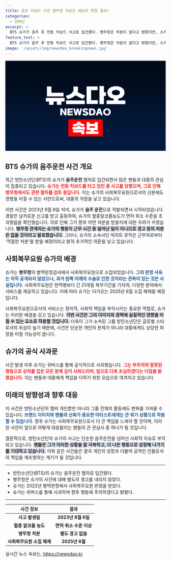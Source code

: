 ```yaml
---
title: 음주 킥보드 사건 병무청 처분은 예상치 못한 결과!
categories:
  - 연예인
excerpt: >
  BTS 슈가가 음주 후 전동 킥보드 사고로 입건됐다. 병무청은 처분이 없다고 밝혔지만, 소속사는 근무처에서 적절한 조치를 예고해 귀추가 주목된다. 자세한 내용은 클릭!
feature_text: >
  BTS 슈가가 음주 후 전동 킥보드 사고로 입건됐다. 병무청은 처분이 없다고 밝혔지만, 소속사는 근무처에서 적절한 조치를 예고해 귀추가 주목된다. 자세한 내용은 클릭!
image: '/assets/img/newsdao_breakingnews.jpg'
---
```


<p><img src="/assets/img/newsdao_breakingnews.jpg" alt="flaretime 속보" /></p>

<h2 data-ke-size="size26">BTS 슈가의 음주운전 사건 개요</h2>

<p data-ke-size="size16">최근 방탄소년단(BTS)의 슈가가 <b>음주운전</b> 혐의로 입건되면서 많은 팬들과 대중의 관심이 집중되고 있습니다. <b><span style="color: #ee2323;">슈가는 전동 킥보드를 타고 있던 중 사고를 당했으며, 그로 인해 병무청에서도 관련 절차를 검토 중입니다.</span></b> 이는 슈가의 사회복무요원으로서의 신분에도 영향을 미칠 수 있는 사안으로써, 대중의 걱정을 낳고 있습니다.</p>

<p data-ke-size="size16">이번 사건은 2023년 8월 6일 저녁, 슈가가 <b>음주 운전</b>으로 적발되면서 시작되었습니다. 경찰은 날카로운 신고를 받고 출동하여, 슈가의 혈중알코올농도가 면허 취소 수준을 초과했음을 확인했습니다. 이로 인해 그가 향후 어떤 처분을 받을지에 대한 우려가 커졌습니다. <b><span style="background-color: #21538527;">병무청 관계자는 슈가의 행동이 근무 시간 중 일어난 일이 아니므로 경고 등의 처분은 없을 것이라고 발표했습니다.</span></b> 그러나, 슈가의 소속사인 빅히트 뮤직은 근무처로부터 '적절한 처분'을 받을 예정이라고 밝혀 추가적인 의문을 낳고 있습니다.</p>

<h2 data-ke-size="size26">사회복무요원 슈가의 배경</h2>

<p data-ke-size="size16">슈가는 <b>병무청</b>의 병역판정검사에서 사회복무요원으로 소집되었습니다. <b><span style="color: #1a5490;">그의 판정 사유는 아직 공개되지 않았으나, 과거 왼쪽 어깨의 수술로 인한 것이라는 관측이 있는 것은 사실입니다.</span></b> 사회복무요원은 현역병보다 긴 21개월 복무기간을 가지며, 다양한 분야에서 서비스를 제공하고 있습니다. 이에 따라 슈가는 다가오는 2025년 6월 소집 해제될 예정입니다.</p>

<p data-ke-size="size16">사회복무요원으로서의 서비스는 정치적, 사회적 책임을 부각시키는 중요한 역할로, 슈가는 이러한 배경을 갖고 있습니다. <b><span style="background-color: #21538527;">이번 사건은 그의 이미지와 경력에 실질적인 영향을 미칠 수 있는 요소로 작용할 것입니다.</span></b> 더욱이 그가 소속된 그룹 방탄소년단은 글로벌 스타로서의 위상이 높기 때문에, 사건은 단순한 개인의 문제가 아니라 대중에게도 상당한 파장을 미칠 가능성이 큽니다.</p>

<h2 data-ke-size="size26">슈가의 공식 사과문</h2>

<p data-ke-size="size16">사건 발생 이후 슈가는 위버스를 통해 공식적으로 사과했습니다. <b><span style="color: #ee2323;">그는 부주의와 잘못된 행동으로 상처를 입은 모든 분께 깊이 사죄드리며, 앞으로 더욱 조심하겠다는 다짐을 밝혔습니다.</span></b> 이는 팬들과 대중에게 책임을 다하기 위한 모습으로 여겨지고 있습니다.</p>

<h2 data-ke-size="size26">미래의 방향성과 향후 대응</h2>

<p data-ke-size="size16">이 사건은 방탄소년단의 멤버 개인뿐만 아니라 그룹 전체의 활동에도 변화를 가져올 수 있습니다. <b><span style="color: #1a5490;">브랜드 이미지와 팬들의 신뢰가 중요한 아티스트에게는 큰 위기 상황으로 작용할 수 있습니다.</span></b> 향후 슈가는 사회복무요원으로서 더 큰 책임을 느껴야 할 것이며, 이러한 사안이 앞으로 어떻게 대응될지는 팬들의 큰 관심사 중 하나가 될 것입니다.</p>

<p data-ke-size="size16">결론적으로, 방탄소년단의 슈가의 사고는 단순한 음주운전을 넘어선 사회적 이슈로 부각되고 있습니다. <b><span style="background-color: #21538527;">팬들은 그가 이러한 상황을 잘 극복하고, 더 나은 행동으로 성장해 나가기를 기대하고 있습니다.</span></b> 이와 같은 사건들은 결국 개인의 성장과 더불어 공적인 인물로서의 책임을 재조명하는 계기가 될 것입니다.</p>

<hr>

<ul>
    <li>방탄소년단(BTS)의 슈가는 음주운전 혐의로 입건됐다.</li>
    <li>병무청은 슈가의 사건에 대해 별도의 경고를 내리지 않았다.</li>
    <li>슈가는 2022년 병역판정에서 사회복무요원 판정을 받았다.</li>
    <li>슈가는 위버스를 통해 사과하며 향후 행동에 주의하겠다고 밝혔다.</li>
</ul>

<hr>

<table style="width: 100%;">
    <thead>
        <tr>
            <th style="text-align: center;">사건 정보</th>
            <th style="text-align: center;">결과</th>
        </tr>
    </thead>
    <tbody>
        <tr>
            <td style="text-align: center; height: 17px;"><b>사고 발생일</b></td>
            <td style="text-align: center; height: 17px;"><b>2023년 8월 6일</b></td>
        </tr>
        <tr>
            <td style="text-align: center; height: 17px;"><b>혈중 알코올 농도</b></td>
            <td style="text-align: center; height: 17px;"><b>면허 취소 수준 이상</b></td>
        </tr>
        <tr>
            <td style="text-align: center; height: 17px;"><b>병무청 처분</b></td>
            <td style="text-align: center; height: 17px;"><b>별도 경고 없음</b></td>
        </tr>
        <tr>
            <td style="text-align: center; height: 17px;"><b>사회복무요원 소집 해제</b></td>
            <td style="text-align: center; height: 17px;"><b>2025년 6월</b></td>
        </tr>
    </tbody>
</table>
실시간 뉴스 속보는, <a href="https://newsdao.kr" rel="dofollow">https://newsdao.kr</a>


